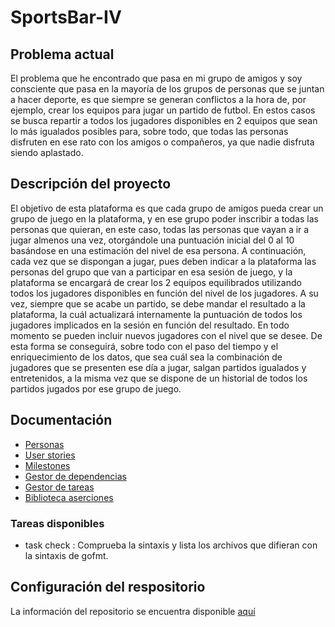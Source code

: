 # SportsBar-IV

## Problema actual
El problema que he encontrado que pasa en mi grupo de amigos y soy consciente que pasa en la mayoría de los grupos de personas que se juntan a hacer deporte, es que siempre se generan conflictos a la hora de, por ejemplo, crear los equipos para jugar un partido de futbol.
En estos casos se busca repartir a todos los jugadores disponibles en 2 equipos que sean lo más igualados posibles para, sobre todo, que todas las personas disfruten en ese rato con los amigos o compañeros, ya que nadie disfruta siendo aplastado.

## Descripción del proyecto
El objetivo de esta plataforma es que cada grupo de amigos pueda crear un grupo de juego en la plataforma, y en ese grupo poder inscribir a todas las personas que quieran, en este caso, todas las personas que vayan a ir a jugar almenos una vez, otorgándole una puntuación inicial del 0 al 10 basándose en una estimación del nivel de esa persona.
A continuación, cada vez que se dispongan a jugar, pues deben indicar a la plataforma las personas del grupo que van a participar en esa sesión de juego, y la plataforma se encargará de crear los 2 equipos equilibrados utilizando todos los jugadores disponibles en función del nivel de los jugadores.
A su vez, siempre que se acabe un partido, se debe mandar el resultado a la plataforma, la cuál actualizará internamente la puntuación de todos los jugadores implicados en la sesión en función del resultado.
En todo momento se pueden incluir nuevos jugadores con el nivel que se desee. De esta forma se conseguirá, sobre todo con el paso del tiempo y el enriquecimiento de los datos, que sea cuál sea la combinación de jugadores que se presenten ese día a jugar, salgan partidos igualados y entretenidos, a la misma vez que se dispone de un historial de todos los partidos jugados por ese grupo de juego.

## Documentación
- [Personas](https://github.com/manujurado1/SportsBar-IV/blob/Objetivo-1/docs/Personas.md)
- [User stories](https://github.com/manujurado1/SportsBar-IV/blob/Objetivo-1/docs/User_stories.md)
- [Milestones](https://github.com/manujurado1/SportsBar-IV/blob/Objetivo-1/docs/Milestones.md)
- [Gestor de dependencias](https://github.com/manujurado1/SportsBar-IV/blob/Objetivo-3/docs/Gestor_Dependencias.md)
- [Gestor de tareas](https://github.com/manujurado1/SportsBar-IV/blob/Objetivo-3/docs/Gestor_Tareas.md)
- [Biblioteca aserciones](https://github.com/manujurado1/SportsBar-IV/blob/Objetivo-4-v3/docs/Biblioteca_Aserciones.md)

### Tareas disponibles
- task check : Comprueba la sintaxis y lista los archivos que difieran con la sintaxis de gofmt.

## Configuración del respositorio
La información del repositorio se encuentra disponible [aquí](https://github.com/manujurado1/SportsBar-IV/blob/Objetivo-0/docs/Configuracion_Repositorio.md)
